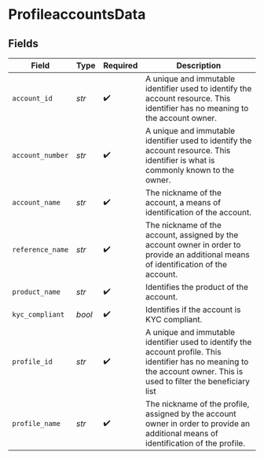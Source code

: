 # ProfileaccountsData


## Fields

| Field                                                                                                                                                                    | Type                                                                                                                                                                     | Required                                                                                                                                                                 | Description                                                                                                                                                              |
| ------------------------------------------------------------------------------------------------------------------------------------------------------------------------ | ------------------------------------------------------------------------------------------------------------------------------------------------------------------------ | ------------------------------------------------------------------------------------------------------------------------------------------------------------------------ | ------------------------------------------------------------------------------------------------------------------------------------------------------------------------ |
| `account_id`                                                                                                                                                             | *str*                                                                                                                                                                    | :heavy_check_mark:                                                                                                                                                       | A unique and immutable identifier used to identify the account resource. This identifier has no meaning to the account owner.                                            |
| `account_number`                                                                                                                                                         | *str*                                                                                                                                                                    | :heavy_check_mark:                                                                                                                                                       | A unique and immutable identifier used to identify the account resource. This identifier is what is commonly known to the owner.                                         |
| `account_name`                                                                                                                                                           | *str*                                                                                                                                                                    | :heavy_check_mark:                                                                                                                                                       | The nickname of the account, a means of identification of the account.                                                                                                   |
| `reference_name`                                                                                                                                                         | *str*                                                                                                                                                                    | :heavy_check_mark:                                                                                                                                                       | The nickname of the account, assigned by the account owner in order to provide an additional means of identification of the account.                                     |
| `product_name`                                                                                                                                                           | *str*                                                                                                                                                                    | :heavy_check_mark:                                                                                                                                                       | Identifies the product of the account.                                                                                                                                   |
| `kyc_compliant`                                                                                                                                                          | *bool*                                                                                                                                                                   | :heavy_check_mark:                                                                                                                                                       | Identifies if the account is KYC compliant.                                                                                                                              |
| `profile_id`                                                                                                                                                             | *str*                                                                                                                                                                    | :heavy_check_mark:                                                                                                                                                       | A unique and immutable identifier used to identify the account profile. This identifier has no meaning to the account owner. This is used to filter the beneficiary list |
| `profile_name`                                                                                                                                                           | *str*                                                                                                                                                                    | :heavy_check_mark:                                                                                                                                                       | The nickname of the profile, assigned by the account owner in order to provide an additional means of identification of the profile.                                     |